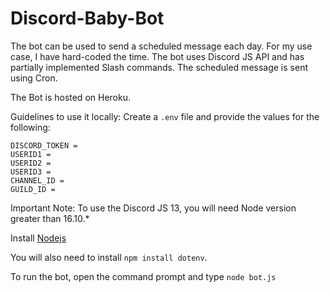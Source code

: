 # Discord-Baby-Bot

The bot can be used to send a scheduled message each day. For my use case, I have hard-coded the time.
The bot uses Discord JS API and has partially implemented Slash commands. The scheduled message is sent
using Cron.

The Bot is hosted on Heroku.

Guidelines to use it locally:
Create a `.env` file and provide the values for the following:
```
DISCORD_TOKEN = 
USERID1 = 
USERID2 = 
USERID3 = 
CHANNEL_ID = 
GUILD_ID =
```

Important Note: To use the Discord JS 13, you will need Node version greater than 16.10.*

Install [Nodejs](https://nodejs.org/en/)

You will also need to install `npm install dotenv`.

To run the bot, open the command prompt and type `node bot.js`
